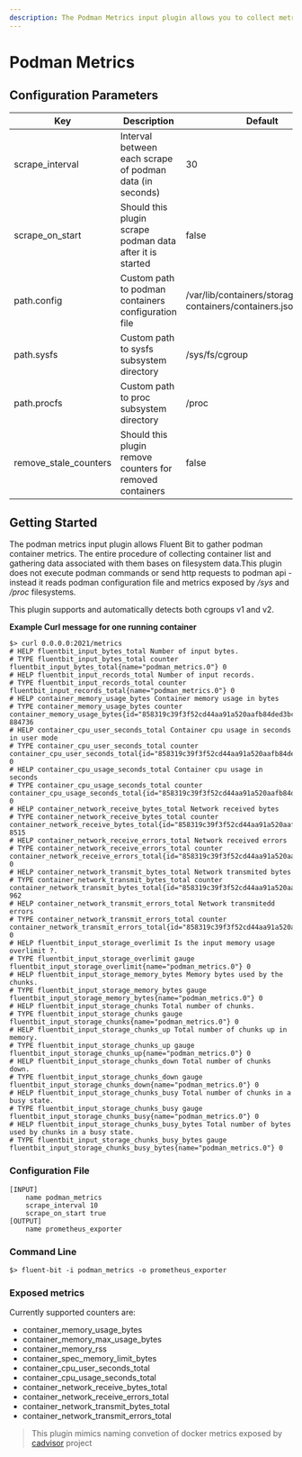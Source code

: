 ```yaml
---
description: The Podman Metrics input plugin allows you to collect metrics from podman containers, so they can be exposed later as, for example, Prometheus counters and gauges.
---
```


# Podman Metrics

## Configuration Parameters

| **Key**               | Description                                                | Default                                                        |
| --------------------- | ---------------------------------------------------------- | -------------------------------------------------------------- |
| scrape_interval       | Interval between each scrape of podman data (in seconds)   | 30                                                             |
| scrape_on_start       | Should this plugin scrape podman data after it is started  | false                                                          |
| path.config           | Custom path to podman containers configuration file        | /var/lib/containers/storage/overlay-containers/containers.json |
| path.sysfs            | Custom path to sysfs subsystem directory                   | /sys/fs/cgroup                                                 |
| path.procfs           | Custom path to proc subsystem directory                    | /proc                                                          |
| remove_stale_counters | Should this plugin remove counters for removed containers  | false                                                          |

## Getting Started

The podman metrics input plugin allows Fluent Bit to gather podman container metrics. The entire procedure of collecting container list and gathering data associated with them bases on filesystem data.This plugin does not execute podman commands or send http requests to podman api - instead it reads podman configuration file and metrics exposed by */sys* and */proc* filesystems.

This plugin supports and automatically detects both cgroups v1 and v2.

**Example Curl message for one running container**

```
$> curl 0.0.0.0:2021/metrics
# HELP fluentbit_input_bytes_total Number of input bytes.
# TYPE fluentbit_input_bytes_total counter
fluentbit_input_bytes_total{name="podman_metrics.0"} 0
# HELP fluentbit_input_records_total Number of input records.
# TYPE fluentbit_input_records_total counter
fluentbit_input_records_total{name="podman_metrics.0"} 0
# HELP container_memory_usage_bytes Container memory usage in bytes
# TYPE container_memory_usage_bytes counter
container_memory_usage_bytes{id="858319c39f3f52cd44aa91a520aafb84ded3bc4b4a1e04130ccf87043149bbbf",name="blissful_wescoff",image="docker.io/library/ubuntu:latest"} 884736
# HELP container_cpu_user_seconds_total Container cpu usage in seconds in user mode
# TYPE container_cpu_user_seconds_total counter
container_cpu_user_seconds_total{id="858319c39f3f52cd44aa91a520aafb84ded3bc4b4a1e04130ccf87043149bbbf",name="blissful_wescoff",image="docker.io/library/ubuntu:latest"} 0
# HELP container_cpu_usage_seconds_total Container cpu usage in seconds
# TYPE container_cpu_usage_seconds_total counter
container_cpu_usage_seconds_total{id="858319c39f3f52cd44aa91a520aafb84ded3bc4b4a1e04130ccf87043149bbbf",name="blissful_wescoff",image="docker.io/library/ubuntu:latest"} 0
# HELP container_network_receive_bytes_total Network received bytes
# TYPE container_network_receive_bytes_total counter
container_network_receive_bytes_total{id="858319c39f3f52cd44aa91a520aafb84ded3bc4b4a1e04130ccf87043149bbbf",name="blissful_wescoff",image="docker.io/library/ubuntu:latest",interface="eth0"} 8515
# HELP container_network_receive_errors_total Network received errors
# TYPE container_network_receive_errors_total counter
container_network_receive_errors_total{id="858319c39f3f52cd44aa91a520aafb84ded3bc4b4a1e04130ccf87043149bbbf",name="blissful_wescoff",image="docker.io/library/ubuntu:latest",interface="eth0"} 0
# HELP container_network_transmit_bytes_total Network transmited bytes
# TYPE container_network_transmit_bytes_total counter
container_network_transmit_bytes_total{id="858319c39f3f52cd44aa91a520aafb84ded3bc4b4a1e04130ccf87043149bbbf",name="blissful_wescoff",image="docker.io/library/ubuntu:latest",interface="eth0"} 962
# HELP container_network_transmit_errors_total Network transmitedd errors
# TYPE container_network_transmit_errors_total counter
container_network_transmit_errors_total{id="858319c39f3f52cd44aa91a520aafb84ded3bc4b4a1e04130ccf87043149bbbf",name="blissful_wescoff",image="docker.io/library/ubuntu:latest",interface="eth0"} 0
# HELP fluentbit_input_storage_overlimit Is the input memory usage overlimit ?.
# TYPE fluentbit_input_storage_overlimit gauge
fluentbit_input_storage_overlimit{name="podman_metrics.0"} 0
# HELP fluentbit_input_storage_memory_bytes Memory bytes used by the chunks.
# TYPE fluentbit_input_storage_memory_bytes gauge
fluentbit_input_storage_memory_bytes{name="podman_metrics.0"} 0
# HELP fluentbit_input_storage_chunks Total number of chunks.
# TYPE fluentbit_input_storage_chunks gauge
fluentbit_input_storage_chunks{name="podman_metrics.0"} 0
# HELP fluentbit_input_storage_chunks_up Total number of chunks up in memory.
# TYPE fluentbit_input_storage_chunks_up gauge
fluentbit_input_storage_chunks_up{name="podman_metrics.0"} 0
# HELP fluentbit_input_storage_chunks_down Total number of chunks down.
# TYPE fluentbit_input_storage_chunks_down gauge
fluentbit_input_storage_chunks_down{name="podman_metrics.0"} 0
# HELP fluentbit_input_storage_chunks_busy Total number of chunks in a busy state.
# TYPE fluentbit_input_storage_chunks_busy gauge
fluentbit_input_storage_chunks_busy{name="podman_metrics.0"} 0
# HELP fluentbit_input_storage_chunks_busy_bytes Total number of bytes used by chunks in a busy state.
# TYPE fluentbit_input_storage_chunks_busy_bytes gauge
fluentbit_input_storage_chunks_busy_bytes{name="podman_metrics.0"} 0
```

### Configuration File

```
[INPUT]
    name podman_metrics
    scrape_interval 10
    scrape_on_start true
[OUTPUT]
    name prometheus_exporter
```

### Command Line

```
$> fluent-bit -i podman_metrics -o prometheus_exporter
```

### Exposed metrics

Currently supported counters are:
- container_memory_usage_bytes
- container_memory_max_usage_bytes
- container_memory_rss
- container_spec_memory_limit_bytes
- container_cpu_user_seconds_total
- container_cpu_usage_seconds_total
- container_network_receive_bytes_total
- container_network_receive_errors_total
- container_network_transmit_bytes_total
- container_network_transmit_errors_total

> This plugin mimics naming convetion of docker metrics exposed by [cadvisor](https://github.com/google/cadvisor) project

